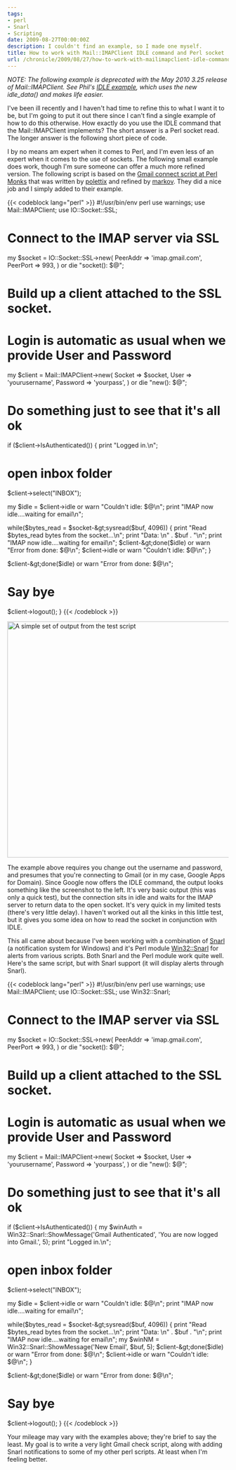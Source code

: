 ```yaml
---
tags:
- perl
- Snarl
- Scripting
date: 2009-08-27T00:00:00Z
description: I couldn't find an example, so I made one myself.
title: How to work with Mail::IMAPClient IDLE command and Perl socket
url: /chronicle/2009/08/27/how-to-work-with-mailimapclient-idle-command-and-perl-socket/
---
```


_NOTE: The following example is deprecated with the May 2010 3.25 release of Mail::IMAPClient.  See Phil's <a href="http://cpansearch.perl.org/src/PLOBBES/Mail-IMAPClient-3.25/examples/idle.pl">IDLE example</a>, which uses the new idle\_data() and makes life easier._

I've been ill recently and I haven't had time to refine this to what I want it to be, but I'm going to put it out there since I can't find a single example of how to do this otherwise.  How exactly do you use the IDLE command that the Mail::IMAPClient implements?  The short answer is a Perl socket read.  The longer answer is the following short piece of code.

I by no means am expert when it comes to Perl, and I'm even less of an expert when it comes to the use of sockets.  The following small example does work, though I'm sure someone can offer a much more refined version.  The following script is based on the <a href="http://www.perlmonks.org/?node_id=649742">Gmail connect script at Perl Monks</a> that was written by <a href="http://www.perlmonks.org/?node_id=439923">polettix</a> and refined by <a href="http://www.perlmonks.org/?node=markov">markov</a>.  They did a nice job and I simply added to their example.

{{< codeblock lang="perl" >}}
#!/usr/bin/env perl
use warnings;
use Mail::IMAPClient;
use IO::Socket::SSL;

# Connect to the IMAP server via SSL
my $socket = IO::Socket::SSL->new(
   PeerAddr =&gt; 'imap.gmail.com',
   PeerPort =&gt; 993,
  )
  or die "socket(): $@";

# Build up a client attached to the SSL socket.
# Login is automatic as usual when we provide User and Password
my $client = Mail::IMAPClient-&gt;new(
   Socket   =&gt; $socket,
   User     =&gt; 'yourusername',
   Password =&gt; 'yourpass',
  )
  or die "new(): $@";

# Do something just to see that it's all ok
if ($client-&gt;IsAuthenticated()) {
   print "Logged in.\n";

   # open inbox folder
   $client-&gt;select("INBOX");

  my $idle = $client-&gt;idle or warn "Couldn't idle: $@\n";
  print "IMAP now idle....waiting for email\n";

  while($bytes_read = $socket-&gt;sysread($buf, 4096))
  {
    print "Read $bytes_read bytes from the socket...\n";
    print "Data: \n" . $buf . "\n";
    print "IMAP now idle....waiting for email\n";
    $client-&gt;done($idle) or warn "Error from done: $@\n";
    $client-&gt;idle or warn "Couldn't idle: $@\n";
  }

  $client-&gt;done($idle) or warn "Error from done: $@\n";

  # Say bye
  $client-&gt;logout();
 }
{{< /codeblock >}}

<img decoding="async" loading="lazy" width="800" height="538" src="https://storage.googleapis.com/jdr-public-imgs/blog-archive/2009/08/screenshot-20090827-perlidletest.png" alt="A simple set of output from the test script">

The example above requires you change out the username and password, and presumes that you're connecting to Gmail (or in my case, Google Apps for Domain).  Since Google now offers the IDLE command, the output looks something like the screenshot to the left.  It's very basic output (this was only a quick test), but the connection sits in idle and waits for the IMAP server to return data to the open socket.  It's very quick in my limited tests (there's very little delay).  I haven't worked out all the kinks in this little test, but it gives you some idea on how to read the socket in conjunction with IDLE.

This all came about because I've been working with a combination of <a href="http://www.fullphat.net/index.php">Snarl</a> (a notification system for Windows) and it's Perl module <a href="http://search.cpan.org/%7Eaberndt/Win32-Snarl-0.03/lib/Win32/Snarl.pm">Win32::Snarl</a>  for alerts from various scripts.  Both Snarl and the Perl module work quite well.  Here's the same script, but with Snarl support (it will display alerts through Snarl).

{{< codeblock lang="perl" >}}
#!/usr/bin/env perl
use warnings;
use Mail::IMAPClient;
use IO::Socket::SSL;
use Win32::Snarl;

# Connect to the IMAP server via SSL
my $socket = IO::Socket::SSL-&gt;new(
   PeerAddr =&gt; 'imap.gmail.com',
   PeerPort =&gt; 993,
  )
  or die "socket(): $@";

# Build up a client attached to the SSL socket.
# Login is automatic as usual when we provide User and Password
my $client = Mail::IMAPClient-&gt;new(
   Socket   =&gt; $socket,
   User     =&gt; 'yourusername',
   Password =&gt; 'yourpass',
  )
  or die "new(): $@";

# Do something just to see that it's all ok
if ($client-&gt;IsAuthenticated()) {
   my $winAuth = Win32::Snarl::ShowMessage('Gmail Authenticated', 'You are now logged into Gmail.', 5);
   print "Logged in.\n";

   # open inbox folder
   $client-&gt;select("INBOX");

  my $idle = $client-&gt;idle or warn "Couldn't idle: $@\n";
  print "IMAP now idle....waiting for email\n";

  while($bytes_read = $socket-&gt;sysread($buf, 4096))
  {
    print "Read $bytes_read bytes from the socket...\n";
    print "Data: \n" . $buf . "\n";
    print "IMAP now idle....waiting for email\n";
    my $winNM = Win32::Snarl::ShowMessage('New Email', $buf, 5);
    $client-&gt;done($idle) or warn "Error from done: $@\n";
    $client-&gt;idle or warn "Couldn't idle: $@\n";
  }

  $client-&gt;done($idle) or warn "Error from done: $@\n";

  # Say bye
  $client-&gt;logout();
 }
{{< /codeblock >}}

Your mileage may vary with the examples above; they're brief to say the least. My goal is to write a very light Gmail check script, along with adding Snarl notifications to some of my other perl scripts.  At least when I'm feeling better.
